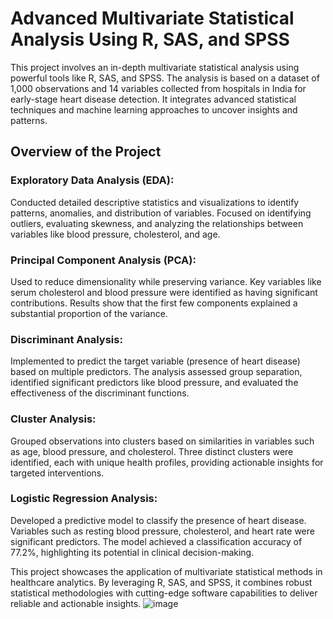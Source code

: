 # Advanced Multivariate Statistical Analysis Using R, SAS, and SPSS
This project involves an in-depth multivariate statistical analysis using powerful tools like R, SAS, and SPSS. The analysis is based on a dataset of 1,000 observations and 14 variables collected from hospitals in India for early-stage heart disease detection. It integrates advanced statistical techniques and machine learning approaches to uncover insights and patterns.

## Overview of the Project
### Exploratory Data Analysis (EDA):
Conducted detailed descriptive statistics and visualizations to identify patterns, anomalies, and distribution of variables. Focused on identifying outliers, evaluating skewness, and analyzing the relationships between variables like blood pressure, cholesterol, and age.

### Principal Component Analysis (PCA):
Used to reduce dimensionality while preserving variance. Key variables like serum cholesterol and blood pressure were identified as having significant contributions. Results show that the first few components explained a substantial proportion of the variance.

### Discriminant Analysis:
Implemented to predict the target variable (presence of heart disease) based on multiple predictors. The analysis assessed group separation, identified significant predictors like blood pressure, and evaluated the effectiveness of the discriminant functions.

### Cluster Analysis:
Grouped observations into clusters based on similarities in variables such as age, blood pressure, and cholesterol. Three distinct clusters were identified, each with unique health profiles, providing actionable insights for targeted interventions.

### Logistic Regression Analysis:
Developed a predictive model to classify the presence of heart disease. Variables such as resting blood pressure, cholesterol, and heart rate were significant predictors. The model achieved a classification accuracy of 77.2%, highlighting its potential in clinical decision-making.

This project showcases the application of multivariate statistical methods in healthcare analytics. By leveraging R, SAS, and SPSS, it combines robust statistical methodologies with cutting-edge software capabilities to deliver reliable and actionable insights.
![image](https://github.com/user-attachments/assets/c23ba6ec-0d7d-407f-81ee-e3647923148c)

